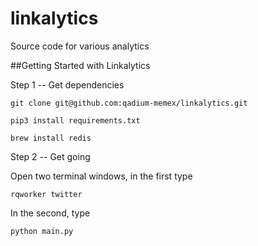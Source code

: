 # linkalytics
Source code for various analytics

##Getting Started with Linkalytics

Step 1 -- Get dependencies

```git clone git@github.com:qadium-memex/linkalytics.git```

```pip3 install requirements.txt```

```brew install redis```


Step 2 -- Get going

Open two terminal windows, in the first type

```rqworker twitter```

In the second, type

```python main.py```

